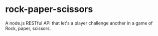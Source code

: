 # rock-paper-scissors
A node.js RESTful API that let's a player challenge another in a game of Rock, paper, scissors.
